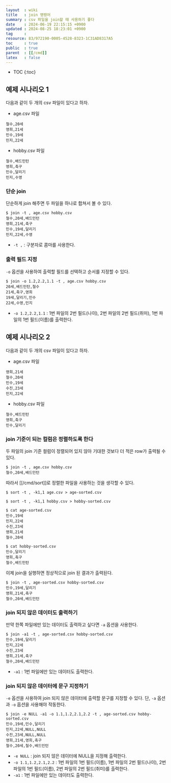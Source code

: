 ```yaml
---
layout  : wiki
title   : join 명령어
summary : csv 파일을 join할 때 사용하기 좋다
date    : 2024-06-19 22:15:15 +0900
updated : 2024-08-25 18:23:01 +0900
tag     : 
resource: 83/972190-0005-4528-8323-1C31AD8317A5
toc     : true
public  : true
parent  : [[/cmd]]
latex   : false
---
```

* TOC
{:toc}

## 예제 시나리오 1

다음과 같이 두 개의 csv 파일이 있다고 하자.

- age.csv 파일

```
철수,20세
영희,21세
민수,19세
민지,22세
```

- hobby.csv 파일

```
철수,배드민턴
영희,축구
민수,달리기
민지,수영
```

### 단순 join

단순하게 join 해주면 두 파일을 하나로 합쳐서 볼 수 있다.

```
$ join -t , age.csv hobby.csv
철수,20세,배드민턴
영희,21세,축구
민수,19세,달리기
민지,22세,수영
```

- `-t ,` : 구분자로 콤마를 사용한다.

### 출력 필드 지정

`-o` 옵션을 사용하여 출력할 필드를 선택하고 순서를 지정할 수 있다.

```
$ join -o 1.2,2.2,1.1 -t , age.csv hobby.csv
20세,배드민턴,철수
21세,축구,영희
19세,달리기,민수
22세,수영,민지
```

- `-o 1.2,2.2,1.1` : 1번 파일의 2번 필드(나이), 2번 파일의 2번 필드(취미), 1번 파일의 1번 필드(이름)를 출력한다.

## 예제 시나리오 2

다음과 같이 두 개의 csv 파일이 있다고 하자.

- age.csv 파일

```
영희,21세
철수,20세
민수,19세
수진,23세
민지,22세
```

- hobby.csv 파일

```
철수,배드민턴
영희,축구
민수,달리기
```

### join 기준이 되는 컬럼은 정렬하도록 한다

두 파일의 join 기준 컬럼이 정렬되어 있지 않아 기대한 것보다 더 적은 row가 출력될 수 있다.

```
$ join -t , age.csv hobby.csv
철수,20세,배드민턴
```

따라서 [[/cmd/sort]]로 정렬한 파일을 사용하는 것을 생각할 수 있다.

```
$ sort -t , -k1,1 age.csv > age-sorted.csv

$ sort -t , -k1,1 hobby.csv > hobby-sorted.csv

$ cat age-sorted.csv
민수,19세
민지,22세
수진,23세
영희,21세
철수,20세

$ cat hobby-sorted.csv
민수,달리기
영희,축구
철수,배드민턴
```

이제 join을 실행하면 정상적으로 join 된 결과가 출력된다.

```
$ join -t , age-sorted.csv hobby-sorted.csv
민수,19세,달리기
영희,21세,축구
철수,20세,배드민턴
```

### join 되지 않은 데이터도 출력하기

만약 한쪽 파일에만 있는 데이터도 출력하고 싶다면 `-a` 옵션을 사용한다.

```
$ join -a1 -t , age-sorted.csv hobby-sorted.csv
민수,19세,달리기
민지,22세
수진,23세
영희,21세,축구
철수,20세,배드민턴
```

- `-a1` : 1번 파일에만 있는 데이터도 출력한다.

### join 되지 않은 데이터에 문구 지정하기

`-e` 옵션을 사용하여 join 되지 않은 데이터에 출력할 문구를 지정할 수 있다. 단, `-a` 옵션과 `-o` 옵션을 사용해야 작동한다.

```
$ join -e NULL -a1 -o 1.1,1.2,2.1,2.2 -t , age-sorted.csv hobby-sorted.csv
민수,19세,민수,달리기
민지,22세,NULL,NULL
수진,23세,NULL,NULL
영희,21세,영희,축구
철수,20세,철수,배드민턴
```

- `-e NULL` : join 되지 않은 데이터에 NULL을 지정해 출력한다.
- `-o 1.1,1.2,2.1,2.2` : 1번 파일의 1번 필드(이름), 1번 파일의 2번 필드(나이), 2번 파일의 1번 필드(이름), 2번 파일의 2번 필드(취미)를 출력한다.
- `-a1` : 1번 파일에만 있는 데이터도 출력한다.

